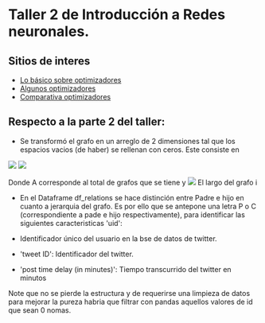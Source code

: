 # Taller 2 de Introducción a Redes neuronales.



## Sitios de interes

- [Lo básico sobre optimizadores](https://medium.com/datadriveninvestor/overview-of-different-optimizers-for-neural-networks-e0ed119440c3)
- [Algunos optimizadores](https://medium.com/@sdoshi579/optimizers-for-training-neural-network-59450d71caf6)
- [Comparativa optimizadores](https://heartbeat.fritz.ai/an-empirical-comparison-of-optimizers-for-machine-learning-models-b86f29957050)


## Respecto a la parte 2 del taller:

- Se transformó el grafo en un arreglo de 2 dimensiones tal que los espacios vacios (de haber) se rellenan con ceros. Este consiste en 
<img src="https://render.githubusercontent.com/render/math?math=e^{i \pi} = -1">
<img src="https://render.githubusercontent.com/render/math?math=(A\cdot \sum_{i=1}^{i=n} B_{i},6)">

Donde A corresponde al total de grafos que se tiene y <img src="https://render.githubusercontent.com/render/math?math=B_{i}"> El largo del grafo i
 
- En el Dataframe df_relations se hace distinción entre Padre e hijo en cuanto a jerarquia del grafo. Es por ello que se antepone una letra P o C (correspondiente a pade e hijo respectivamente), para identificar las siguientes caracteristicas 'uid': 

- Identificador único del usuario en la bse de datos de twitter.
- 'tweet ID': Identificador del twitter.
- 'post time delay (in minutes)': Tiempo transcurrido del twitter en minutos

Note que no se pierde la estructura y de requerirse una limpieza de datos para mejorar la pureza habria que filtrar con pandas aquellos valores de id que sean 0 nomas.
